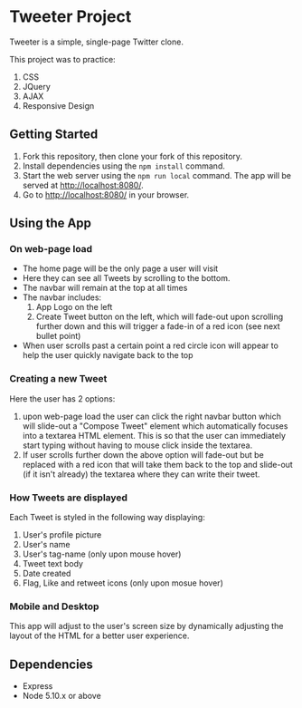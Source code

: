 # Tweeter Project

Tweeter is a simple, single-page Twitter clone.

This project was to practice:
1. CSS
2. JQuery
3. AJAX
4. Responsive Design

## Getting Started

1. Fork this repository, then clone your fork of this repository.
2. Install dependencies using the `npm install` command.
3. Start the web server using the `npm run local` command. The app will be served at <http://localhost:8080/>.
4. Go to <http://localhost:8080/> in your browser.

## Using the App
### On web-page load
* The home page will be the only page a user will visit
* Here they can see all Tweets by scrolling to the bottom.
* The navbar will remain at the top at all times
* The navbar includes:
  1. App Logo on the left
  2. Create Tweet button on the left, which will fade-out upon scrolling further down and this will trigger a fade-in of a red icon (see next bullet point)
* When user scrolls past a certain point a red circle icon will appear to help the user quickly navigate back to the top


### Creating a new Tweet
Here the user has 2 options:
1. upon web-page load the user can click the right navbar button which will slide-out a "Compose Tweet" element which automatically focuses into a textarea HTML element. This is so that the user can immediately start typing without having to mouse click inside the textarea.
2. If user scrolls further down the above option will fade-out but be replaced with a red icon that will take them back to the top and slide-out (if it isn't already) the textarea where they can write their tweet.

### How Tweets are displayed
Each Tweet is styled in the following way displaying:
1. User's profile picture
2. User's name
3. User's tag-name (only upon mouse hover)
4. Tweet text body
5. Date created
6. Flag, Like and retweet icons (only upon mosue hover)

### Mobile and Desktop
This app will adjust to the user's screen size by dynamically adjusting the layout of the HTML for a better user experience. 

## Dependencies

- Express
- Node 5.10.x or above
